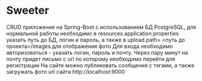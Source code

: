 # Sweeter
CRUD приложение на Spring-Boot с использованием БД PostgreSQL, для нормальной работы необходимо в resources.application.properties указать путь до БД, логин и пароль, а также в upload.path= &lt;путь до проекта>/images для отображения фото
Для входа необходимо авторизоваться - указать логин, пароль и почту. Через пару минут на почту придет письмо с url по которому необходимо перейти для регистрации
На сайте можно публиковать сообщения с тэгами, а также загружать фото
url сайта http://localhost:9000
